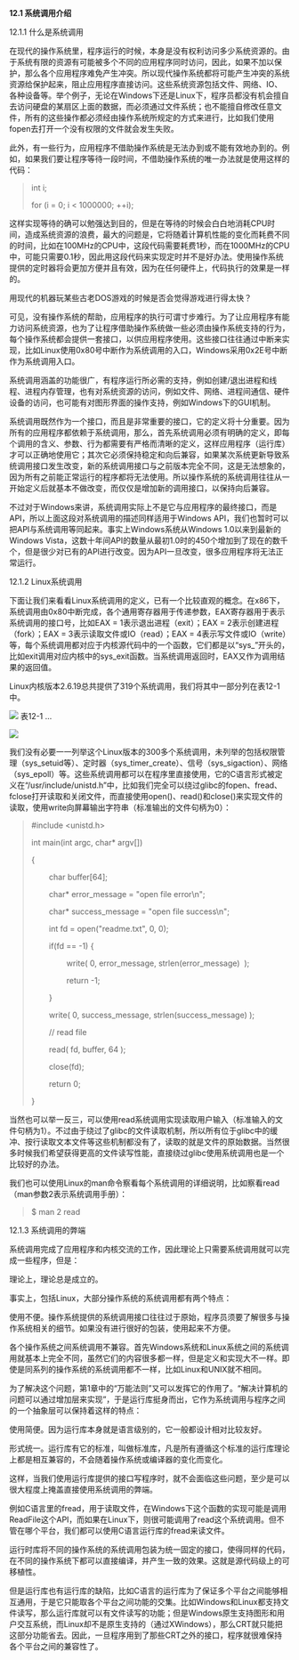 **12.1 系统调用介绍**

12.1.1 什么是系统调用

在现代的操作系统里，程序运行的时候，本身是没有权利访问多少系统资源的。由于系统有限的资源有可能被多个不同的应用程序同时访问，因此，如果不加以保护，那么各个应用程序难免产生冲突。所以现代操作系统都将可能产生冲突的系统资源给保护起来，阻止应用程序直接访问。这些系统资源包括文件、网络、IO、各种设备等。举个例子，无论在Windows下还是Linux下，程序员都没有机会擅自去访问硬盘的某扇区上面的数据，而必须通过文件系统；也不能擅自修改任意文件，所有的这些操作都必须经由操作系统所规定的方式来进行，比如我们使用fopen去打开一个没有权限的文件就会发生失败。

此外，有一些行为，应用程序不借助操作系统是无法办到或不能有效地办到的。例如，如果我们要让程序等待一段时间，不借助操作系统的唯一办法就是使用这样的代码：

> int i;  
>   
> for (i = 0; i < 1000000; ++i);  
>   

这样实现等待的确可以勉强达到目的，但是在等待的时候会白白地消耗CPU时间，造成系统资源的浪费，最大的问题是，它将随着计算机性能的变化而耗费不同的时间，比如在100MHz的CPU中，这段代码需要耗费1秒，而在1000MHz的CPU中，可能只需要0.1秒，因此用这段代码来实现定时并不是好办法。使用操作系统提供的定时器将会更加方便并且有效，因为在任何硬件上，代码执行的效果是一样的。

用现代的机器玩某些古老DOS游戏的时候是否会觉得游戏进行得太快？

可见，没有操作系统的帮助，应用程序的执行可谓寸步难行。为了让应用程序有能力访问系统资源，也为了让程序借助操作系统做一些必须由操作系统支持的行为，每个操作系统都会提供一套接口，以供应用程序使用。这些接口往往通过中断来实现，比如Linux使用0x80号中断作为系统调用的入口，Windows采用0x2E号中断作为系统调用入口。

系统调用涵盖的功能很广，有程序运行所必需的支持，例如创建/退出进程和线程、进程内存管理，也有对系统资源的访问，例如文件、网络、进程间通信、硬件设备的访问，也可能有对图形界面的操作支持，例如Windows下的GUI机制。

系统调用既然作为一个接口，而且是非常重要的接口，它的定义将十分重要。因为所有的应用程序都依赖于系统调用，那么，首先系统调用必须有明确的定义，即每个调用的含义、参数、行为都需要有严格而清晰的定义，这样应用程序（运行库）才可以正确地使用它；其次它必须保持稳定和向后兼容，如果某次系统更新导致系统调用接口发生改变，新的系统调用接口与之前版本完全不同，这是无法想象的，因为所有之前能正常运行的程序都将无法使用。所以操作系统的系统调用往往从一开始定义后就基本不做改变，而仅仅是增加新的调用接口，以保持向后兼容。

不过对于Windows来讲，系统调用实际上不是它与应用程序的最终接口，而是API，所以上面这段对系统调用的描述同样适用于Windows API，我们也暂时可以把API与系统调用等同起来。事实上Windows系统从Windows 1.0以来到最新的Windows Vista，这数十年间API的数量从最初1.0时的450个增加到了现在的数千个，但是很少对已有的API进行改变。因为API一旦改变，很多应用程序将无法正常运行。

12.1.2 Linux系统调用

下面让我们来看看Linux系统调用的定义，已有一个比较直观的概念。在x86下，系统调用由0x80中断完成，各个通用寄存器用于传递参数，EAX寄存器用于表示系统调用的接口号，比如EAX = 1表示退出进程（exit）；EAX = 2表示创建进程（fork）；EAX = 3表示读取文件或IO（read）；EAX = 4表示写文件或IO（write）等，每个系统调用都对应于内核源代码中的一个函数，它们都是以“sys_”开头的，比如exit调用对应内核中的sys_exit函数。当系统调用返回时，EAX又作为调用结果的返回值。

Linux内核版本2.6.19总共提供了319个系统调用，我们将其中一部分列在表12-1中。

![](0-Assets/Epubook/程序员的自我修养：链接、装载与库%20(俞甲子%20石凡%20潘爱民)%20/images/Image00096.jpg) 表12-1 …

![](Image00008.jpg)

我们没有必要一一列举这个Linux版本的300多个系统调用，未列举的包括权限管理（sys_setuid等）、定时器（sys_timer_create）、信号（sys_sigaction）、网络（sys_epoll）等。这些系统调用都可以在程序里直接使用，它的C语言形式被定义在“/usr/include/unistd.h”中，比如我们完全可以绕过glibc的fopen、fread、fclose打开读取和关闭文件，而直接使用open()、read()和close()来实现文件的读取，使用write向屏幕输出字符串（标准输出的文件句柄为0）：

> #include <unistd.h>  
>   
>   
>   
> int main(int argc, char* argv[])  
>   
> {  
>   
>         char buffer[64];  
>   
>         char* error_message = "open file error\n";  
>   
>         char* success_message = "open file success\n";  
>   
>   
>   
>         int fd = open("readme.txt", 0, 0);  
>   
>         if(fd == -1) {  
>   
>                 write( 0, error_message, strlen(error_message)  );  
>   
>                 return -1;  
>   
>         }  
>   
>   
>   
>         write( 0, success_message, strlen(success_message) );  
>   
>   
>   
>         // read file  
>   
>         read( fd, buffer, 64 );  
>   
>   
>   
>         close(fd);  
>   
>         return 0;  
>   
> }  
>   

当然也可以举一反三，可以使用read系统调用实现读取用户输入（标准输入的文件句柄为1）。不过由于绕过了glibc的文件读取机制，所以所有位于glibc中的缓冲、按行读取文本文件等这些机制都没有了，读取的就是文件的原始数据。当然很多时候我们希望获得更高的文件读写性能，直接绕过glibc使用系统调用也是一个比较好的办法。

我们也可以使用Linux的man命令察看每个系统调用的详细说明，比如察看read（man参数2表示系统调用手册）：

> $ man 2 read

12.1.3 系统调用的弊端

系统调用完成了应用程序和内核交流的工作，因此理论上只需要系统调用就可以完成一些程序，但是：

理论上，理论总是成立的。

事实上，包括Linux，大部分操作系统的系统调用都有两个特点：

使用不便。操作系统提供的系统调用接口往往过于原始，程序员须要了解很多与操作系统相关的细节。如果没有进行很好的包装，使用起来不方便。

各个操作系统之间系统调用不兼容。首先Windows系统和Linux系统之间的系统调用就基本上完全不同，虽然它们的内容很多都一样，但是定义和实现大不一样。即使是同系列的操作系统的系统调用都不一样，比如Linux和UNIX就不相同。

为了解决这个问题，第1章中的“万能法则”又可以发挥它的作用了。“解决计算机的问题可以通过增加层来实现”，于是运行库挺身而出，它作为系统调用与程序之间的一个抽象层可以保持着这样的特点：

使用简便。因为运行库本身就是语言级别的，它一般都设计相对比较友好。

形式统一。运行库有它的标准，叫做标准库，凡是所有遵循这个标准的运行库理论上都是相互兼容的，不会随着操作系统或编译器的变化而变化。

这样，当我们使用运行库提供的接口写程序时，就不会面临这些问题，至少是可以很大程度上掩盖直接使用系统调用的弊端。

例如C语言里的fread，用于读取文件，在Windows下这个函数的实现可能是调用ReadFile这个API，而如果在Linux下，则很可能调用了read这个系统调用。但不管在哪个平台，我们都可以使用C语言运行库的fread来读文件。

运行时库将不同的操作系统的系统调用包装为统一固定的接口，使得同样的代码，在不同的操作系统下都可以直接编译，并产生一致的效果。这就是源代码级上的可移植性。

但是运行库也有运行库的缺陷，比如C语言的运行库为了保证多个平台之间能够相互通用，于是它只能取各个平台之间功能的交集。比如Windows和Linux都支持文件读写，那么运行库就可以有文件读写的功能；但是Windows原生支持图形和用户交互系统，而Linux却不是原生支持的（通过XWindows），那么CRT就只能把这部分功能省去。因此，一旦程序用到了那些CRT之外的接口，程序就很难保持各个平台之间的兼容性了。